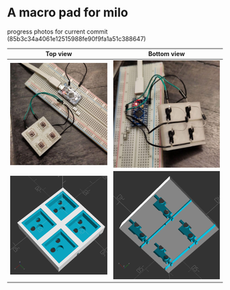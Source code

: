 # A macro pad for milo

progress photos for current commit (85b3c34a4061e12515988fe90f9fa1a51c388647)

| Top view | Bottom view |
|----------|-------------|
| ![top view](top_view.jpeg)| ![bottom view](bottom_view.jpeg) |
| ![top view rendered](top.png) | ![bottom view rendered](bottom.png) |